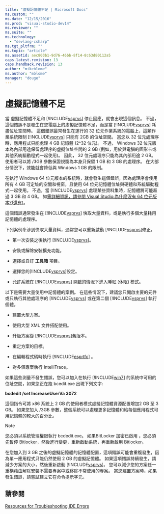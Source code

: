 ```yaml
---
title: "虛擬記憶體不足 | Microsoft Docs"
ms.custom: ""
ms.date: "12/15/2016"
ms.prod: "visual-studio-dev14"
ms.reviewer: ""
ms.suite: ""
ms.technology: 
  - "devlang-csharp"
ms.tgt_pltfrm: ""
ms.topic: "article"
ms.assetid: aec803b1-9d76-46bb-8f14-8c63d80112a5
caps.latest.revision: 13
caps.handback.revision: 13
author: "mikeblome"
ms.author: "mblome"
manager: "douge"
---
```

# 虛擬記憶體不足
當 虛擬記憶體不足和 [!INCLUDE[vsprvs](../code-quality/includes/vsprvs_md.md)] 停止回應，就會出現這個訊息。  不過，這個錯誤不是發生在您電腦上的虛擬記憶體不足，而是當 [!INCLUDE[vsprvs](../code-quality/includes/vsprvs_md.md)] 耗盡位址空間時。  這個錯誤最常發生在運行的 32 位元作業系統的電腦上，這類作業系統限制 [!INCLUDE[vsprvs](../code-quality/includes/vsprvs_md.md)] 只能有 2GB 的位址空間。  當您以 32 位元處理序時，應用程式只能處理 4 GB 記憶體 \(2^32 位元\)。  不過， Windows 32 位元版本為內部用途保留處理序的虛擬位址空間的 2 GB \(例如，用於與電腦的圖形卡或其他系統驅動程式一起使用\)。  因此， 32 位元處理序只能為其內部用途 2 GB。  使用者可以將 \/3GB 參數保證視窗為本身只保留 1 GB 和 3 GB 的處理序。  在大部分情況下，效能就會降低與 Windows 1 GB 的限制。  
  
 在執行 Windows 64 位元版本的系統時，就會發生這個錯誤，因為處理序會使用所有 4 GB 可定址的空間和視窗，且使用 64 位元記憶體位址與硬體和系統驅動程式一起使用。  不過，當 [!INCLUDE[vsprvs](../code-quality/includes/vsprvs_md.md)] 處理某些資料集時，記憶體將可能超過 3 GB 和 4 GB。  如[需詳細資訊，請參閱 Visual Studio:為什麼沒有 64 位元版本?\(還有\)](http://go.microsoft.com/fwlink/?LinkId=246307)。  
  
 這個錯誤通常發生在 [!INCLUDE[vsprvs](../code-quality/includes/vsprvs_md.md)] 快取大量資料，或是執行多個大量耗用記憶體的處理序。  
  
 下列案例牽涉到快取大量資料，通常您可以重新啟動 [!INCLUDE[vsprvs](../code-quality/includes/vsprvs_md.md)]修正。  
  
-   第一次安裝之後執行 [!INCLUDE[vsprvs](../code-quality/includes/vsprvs_md.md)]。  
  
-   安裝或解除安裝擴充功能。  
  
-   選擇或自訂 **工具箱** 項目。  
  
-   選擇您的[!INCLUDE[vsprvs](../code-quality/includes/vsprvs_md.md)]設定。  
  
-   允許系統在 [!INCLUDE[vsprvs](../code-quality/includes/vsprvs_md.md)] 開啟的情況下進入睡眠 \(休眠\) 模式。  
  
 以下是需要大量使用中記憶體的案例。  在這些情況下，建議您只開啟主要的元件或只執行其他處理序的 [!INCLUDE[vsprvs](../code-quality/includes/vsprvs_md.md)] 或在第二個 [!INCLUDE[vsprvs](../code-quality/includes/vsprvs_md.md)] 執行個體。  
  
-   建置大型方案。  
  
-   使用大型 XML 文件搭配使用。  
  
-   升級方案從 [!INCLUDE[vsprvs](../code-quality/includes/vsprvs_md.md)]舊版本。  
  
-   重定方案的目標。  
  
-   在編輯程式碼時執行 [!INCLUDE[esprtfc](../code-quality/includes/esprtfc_md.md)] 。  
  
-   對多個專案執行 IntelliTrace。  
  
 如果這些測量不發生錯誤，您可以加入在執行 [!INCLUDE[win7](../debugger/includes/win7_md.md)] 的系統中可用的位址空間，如果您正在跑 bcedit.exe 出現下列文字:  
  
 **bcdedit \/set IncreaseUserVa 3072**  
  
 這個指令可將 x86 系統上 2 GB 的使用者模式虛擬記憶體資源配置增加2 GB 至 3 GB。  如果您加入 \/3GB 參數，整個系統可以處理更多記憶體和給每個應用程式可用記憶體的較大的百分比。  
  
> [!NOTE]
>  您必須以系統管理權限執行 bcdedit.exe。  如果BitLocker 加密已啟用 ，您必須先暫停 Bitlocker，然後進行變更，重新啟動系統，再重新啟用 Bitlocker。  
  
 在您加入到 3 GB 之後的虛擬記憶體的記憶體配置，這項錯誤可能會重複發生，因為單一應用程式只能仍然使用 2 GB 的虛擬記憶體。  如果這項錯誤持續發生，請減少方案的大小，然後重新啟動 [!INCLUDE[vsprvs](../code-quality/includes/vsprvs_md.md)]。  您可以減少您的方案任一重構藉由解除安裝不需要專案中或移除不常使用的專案。  當您建置方案時，如果發生錯誤，請嘗試建立它在命令提示字元。  
  
## 請參閱  
 [Resources for Troubleshooting IDE Errors](../ide/reference/resources-for-troubleshooting-integrated-development-environment-errors.md)